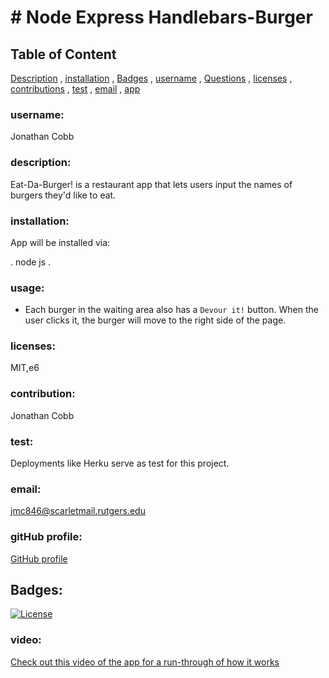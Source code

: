 # # Node Express Handlebars-Burger
  
## Table of Content

[Description](#Description)
    ,
[installation](#installation)
    ,
[Badges](#Badges)
    ,
[username](#username)
    ,
[Questions](#Questions)
    ,
[licenses](#licenses)
    ,
[contributions](#contributions)
    ,
[test](#test)
    ,
[email](#email)
    ,
[app](#app)
      
  
 ### username:
 Jonathan Cobb
  
    
  ### description:
  Eat-Da-Burger! is a restaurant app that lets users input the names of burgers they'd like to eat.
  
      
  ### installation:
 
App will be installed via:

. node js
.
  
  ### usage:
 * Each burger in the waiting area also has a `Devour it!` button. When the user clicks it, the burger will move to the right side of the page.

    
### licenses:
MIT,e6

    
### contribution:
Jonathan Cobb

    
### test:
Deployments like Herku serve as test for this project.

    
### email:
jmc846@scarletmail.rutgers.edu

### gitHub profile:
[GitHub profile](https://github.com)

## Badges:
[![License](https://poser.pugx.org/ali-irawan/xtra/license.svg)](https://poser.pugx.org/ali-irawan/xtra/license.svg)
    
### video:
[Check out this video of the app for a run-through of how it works](https://youtu.be/msvdn95x9OM)

